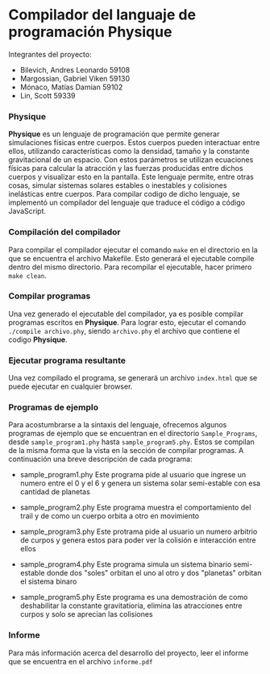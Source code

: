 # Compilador del languaje de programación Physique
Integrantes del proyecto:
- Bilevich, Andres Leonardo  	59108 
- Margossian, Gabriel Viken  	59130
- Mónaco, Matías Damian		    59102
- Lin, Scott				    59339
### Physique
**Physique** es un lenguaje de programación que permite generar simulaciones físicas entre cuerpos. Estos cuerpos pueden interactuar entre ellos, utilizando características como la densidad, tamaño y la constante gravitacional de un espacio. Con estos parámetros se utilizan ecuaciones físicas para calcular la atracción y las fuerzas producidas entre dichos cuerpos y visualizar esto en la pantalla. Este lenguaje permite, entre otras cosas, simular sistemas solares estables o inestables y colisiones inelásticas entre cuerpos.
Para compilar codigo de dicho lenguaje, se implementó un compilador del lenguaje que traduce el código a código JavaScript.

### Compilación del compilador
Para compilar el compilador ejecutar el comando `make` en el directorio en la que se encuentra el archivo Makefile. Esto generará el ejecutable compile dentro del mismo directorio. Para recompilar el ejecutable, hacer primero `make clean`.

### Compilar programas
Una vez generado el ejecutable del compilador, ya es posible compilar programas escritos en **Physique**. Para lograr esto, ejecutar el comando `./compile archivo.phy`, siendo `archivo.phy` el archivo que contiene el codigo **Physique**.

### Ejecutar programa resultante
Una vez compilado el programa, se generará un archivo `index.html` que se puede ejecutar en cualquier browser.

### Programas de ejemplo
Para acostumbrarse a la sintaxis del lenguaje, ofrecemos algunos programas de ejemplo que se encuentran en el directorio `Sample_Programs`, desde `sample_program1.phy` hasta `sample_program5.phy`. Estos se compilan de la misma forma que la vista en la sección de compilar programas.
A continuación una breve descripción de cada programa:
- sample_program1.phy
    Este programa pide al usuario que ingrese un numero entre el 0 y el 6 y genera un sistema solar semi-estable con esa cantidad de planetas

- sample_program2.phy
    Este programa muestra el comportamiento del trail y de como un cuerpo orbita a otro en movimiento

- sample_program3.phy
    Este protrama pide al usuario un numero arbitrio de curpos y genera estos para poder ver la colisión e interacción entre ellos

- sample_program4.phy
    Este programa simula un sistema binario semi-estable donde dos "soles" orbitan el uno al otro y dos "planetas" orbitan el sistema binaro

- sample_program5.phy
    Este programa es una demostración de como deshabilitar la constante gravitatioria, elimina las atracciones entre curpos y solo se aprecian las colisiones
    
### Informe
Para más información acerca del desarrollo del proyecto, leer el informe que se encuentra en el archivo `informe.pdf`
